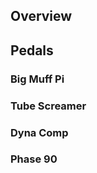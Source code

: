 <!--
Comments
-->

## Overview


## Pedals
### Big Muff Pi

### Tube Screamer

### Dyna Comp 

### Phase 90

